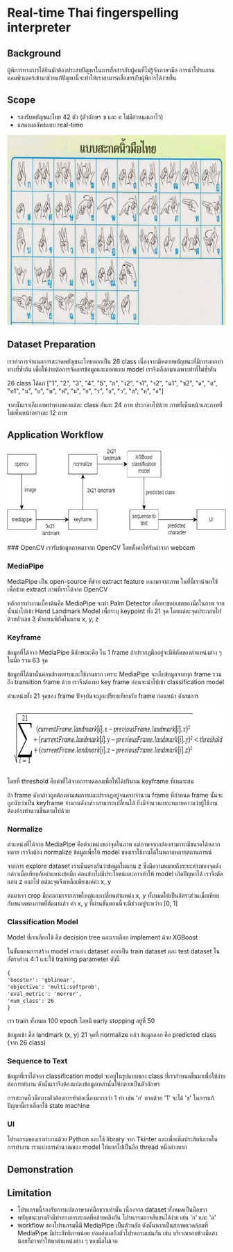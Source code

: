 # Real-time Thai fingerspelling interpreter

## Background
ผู้พิการทางการได้ยินมักต้องประสบปัญหาในการสื่อสารกับผู้คนที่ไม่รู้จักภาษามือ การนำโปรแกรมคอมพิวเตอร์เข้ามาช่วยแก้ปัญหานี้จะทำให้เราสามารถสื่อสารกับผู้พิการได้ง่ายขึ้น

## Scope
* รองรับพยัญชนะไทย 42 ตัว (ตัวอักษร ฃ และ ฅ ไม่มีกำหนดเอาไว้)
* แสดงผลลัพธ์แบบ real-time
<p align="center">
<img width="750" height="437" src="readme_material/thai_fingerprint_table.jpg">
</p>

## Dataset Preparation
เราทำการจำแนกการสะกดพยัญชนะไทยออกเป็น 26 class เนื่องจากมีหลายพยัญชนะที่มีการออกท่าทางที่ซ้ำกัน เพื่อให้ง่ายต่อการจัดการข้อมูลและออกแบบ model เราจึงเลือกมาเฉพาะท่าที่ไม่ซ้ำกัน

26 class ได้แก่ ["1", "2", "3", "4", "5", "ก", "ง2", "จ1", "จ2", "ฉ1", "ซ2", "ด", "ต", "ท1", "น", "บ", "พ", "ฟ", "ม", "ย", "ร", "ล", "ว", "ส", "ห", "อ"]

จากนั้นเราเก็บภาพท่าทางของแต่ละ class อันละ 24 ภาพ ประกอบไปด้วย ภาพที่เห็นหน้าและภาพที่ไม่เห็นหน้าอย่างละ 12 ภาพ

## Application Workflow
<p align="center">
<img width="683" height="204" src="readme_material/app_workflow.png">
</p>
### OpenCV
เรารับข้อมูลภาพมาจาก OpenCV โดยตั้งค่าให้รับค่าจาก webcam

### MediaPipe
MediaPipe เป็น open-source ที่ช่วย extract feature ออกมาจากภาพ ในที่นี้เรานำมาใช้เพื่อช่วย extract ภาพที่เราได้จาก OpenCV

หลักการทำงานเบื้องต้นคือ MediaPipe จะทำ Palm Detector เพื่อหาขอบเขตของมือในภาพ จากนั้นนำไปเข้า Hand Landmark Model เพื่อระบุ keypoint ทั้ง 21 จุด โดยแต่ละจุดประกอบไปด้วยตัวเลข 3 ตัวแทนพิกัดในแกน x, y, z

### Keyframe
ข้อมูลที่ได้จาก MediaPipe มีลักษณะคือ ใน 1 frame ถ้าปรากฎมืออยู่จะมีพิกัดของตำแหน่งต่าง ๆ ในมือ รวม 63 จุด

ข้อมูลที่ได้มานั้นค่อนข้างหยาบและใช้งานยาก เพราะ MediaPipe จะเก็บข้อมูลจากทุก frame รวมถึง transition frame ด้วย เราจึงต้องหา key frame ก่อนจะนำไปเข้า classification model

ตำแหน่งทั้ง 21 จุดของ frame ปัจจุบันจะถูกเปรียบเทียบกับ frame ก่อนหน้า ดังสมการ

<p align="center">
<img width="781" height="147" src="readme_material/keyframe_equation.png">
</p>

โดยที่ threshold คือค่าที่ได้จากการทดลองเพื่อให้ได้ปริมาณ keyframe ที่เหมาะสม

ถ้า frame ดังกล่าวถูกต้องตามสมการและปรากฎอยู่จนครบจำนวน frame ที่กำหนด frame นั้นจะถูกนับว่าเป็น keyframe
จำนวนดังกล่าวสามารถเปลี่ยนได้ ยิ่งมีจำนวนเยอะหมายความว่าผู้ใช้งานต้องค้างท่านานขึ้นตามไปด้วย

### Normalize
ตำแหน่งที่ได้จาก MediaPipe คือตำแหน่งของจุดในภาพ แต่ภาพจากกล้องสามารถมีขนาดได้หลากหลาย เราจึงต้อง normalize ข้อมูลเพื่อให้ model ของเราใช้งานได้ในหลากหลายสถานการณ์

จากการ explore dataset เราเห็นตรงกันว่าข้อมูลในแกน z ซึ่งมีความหมายถึงระยะห่างของจุดดังกล่าวเมื่อเทียบกับตำแหน่งข้อมือ ค่อนข้างไม่มีประโยชน์และอาจทำให้ model เกิดปัญหาได้ เราจึงตัดแกน z ออกไป แต่ละจุดจึงเหลือเพียงแค่ค่า x, y

ต่อมาเรา crop มือออกมาจากภาพใหญ่และเปลี่ยนตำแหน่ง x, y ทั้งหมดให้เป็นอัตราส่วนเมื่อเทียบกับขนาดของภาพที่ตัดมาแล้ว ค่า x, y ที่ผ่านขั้นตอนนี้จะมีช่วงอยู่ระหว่าง [0, 1]

### Classification Model
Model ที่เราเลือกใช้ คือ decision tree และเราเลือก implement ด้วย XGBoost

ในขั้นตอนการสร้าง model เราแบ่ง dataset ออกเป็น train dataset และ test dataset ในอัตราส่วน 4:1
และใช้ training parameter ดังนี้
```
{
'booster': 'gblinear',
'objective': 'multi:softprob',
'eval_metric': 'merror',
'num_class': 26
}
```
เรา train ทั้งหมด 100 epoch โดยมี early stopping อยู่ที่ 50

ข้อมูลเข้า คือ landmark (x, y) 21 จุดที่ normalize แล้ว
ข้อมูลออก คือ predicted class (จาก 26 class)

### Sequence to Text
ข้อมูลที่เราได้จาก classification model จะอยู่ในรูปแบบของ class ที่เรากำหนดขึ้นมาเพื่อให้ง่ายต่อการทำงาน ดังนั้นเราจึงต้องแปลงข้อมูลเหล่านั้นให้กลายเป็นตัวอักษร

การสะกดนิ้วมือบางตัวต้องการท่าต่อเนื่องมากกว่า 1 ท่า เช่น 'ก' ตามด้วย '1' จะได้ 'ข'
ในการแก้ปัญหานี้เราเลือกใช้ state machine

### UI
โปรแกรมของเราทำงานด้วย Python และใช้ library จาก Tkinter และเพื่อเพิ่มประสิทธิภาพในการทำงาน เราแบ่งการคำนวณของ model ให้แยกไปเป็นอีก thread หนึ่งต่างหาก

## Demonstration

## Limitation
* โปรแกรมนี้รองรับการแปลภาษาแค่มือขวาเท่านั้น เนื่องจาก dataset ทั้งหมดเป็นมือขวา
* พยัญชนะบางตัวมีท่าทางการสะกดที่คล้ายคลึงกัน โปรแกรมอาจสับสนได้ง่าย เช่น 'ก' และ 'ด'
* workflow ของโปรแกรมนี้มี MediaPipe เป็นตัวหลัก ดังนั้นหากเป็นสภาพแวดล้อมที่ MediaPipe มีประสิทธิภาพน้อย ย่อมส่งผลถึงตัวโปรแกรมเช่นกัน เช่น บริเวณรอบข้างมีแสงน้อยก็อาจทำให้หาตำแหน่งต่าง ๆ ของมือไม่เจอ
